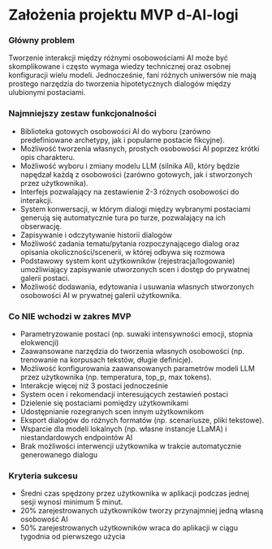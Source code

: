 # Założenia projektu MVP d-AI-logi

### Główny problem
Tworzenie interakcji między różnymi osobowościami AI może być skomplikowane i często wymaga wiedzy technicznej oraz osobnej konfiguracji wielu modeli. Jednocześnie, fani różnych uniwersów nie mają prostego narzędzia do tworzenia hipotetycznych dialogów między ulubionymi postaciami.

### Najmniejszy zestaw funkcjonalności
- Biblioteka gotowych osobowości AI do wyboru (zarówno predefiniowane archetypy, jak i popularne postacie fikcyjne).
- Możliwość tworzenia własnych, prostych osobowości AI poprzez krótki opis charakteru.
- Możliwość wyboru i zmiany modelu LLM (silnika AI), który będzie napędzał każdą z osobowości (zarówno gotowych, jak i stworzonych przez użytkownika).
- Interfejs pozwalający na zestawienie 2-3 różnych osobowości do interakcji.
- System konwersacji, w którym dialogi między wybranymi postaciami generują się automatycznie tura po turze, pozwalający na ich obserwację.
- Zapisywanie i odczytywanie historii dialogów
- Możliwość zadania tematu/pytania rozpoczynającego dialog oraz opisania okoliczności/scenerii, w której odbywa się rozmowa
- Podstawowy system kont użytkowników (rejestracja/logowanie) umożliwiający zapisywanie utworzonych scen i dostęp do prywatnej galerii postaci.
- Możliwość dodawania, edytowania i usuwania własnych stworzonych osobowości AI w prywatnej galerii użytkownika.

### Co NIE wchodzi w zakres MVP
- Parametryzowanie postaci (np. suwaki intensywności emocji, stopnia elokwencji)
- Zaawansowane narzędzia do tworzenia własnych osobowości (np. trenowanie na korpusach tekstów, długie definicje).
- Możliwość konfigurowania zaawansowanych parametrów modeli LLM przez użytkownika (np. temperatura, top_p, max tokens).
- Interakcje więcej niż 3 postaci jednocześnie
- System ocen i rekomendacji interesujących zestawień postaci
- Dzielenie się postaciami pomiędzy użytkownikami
- Udostępnianie rozegranych scen innym użytkownikom
- Eksport dialogów do różnych formatów (np. scenariusze, pliki tekstowe).
- Wsparcie dla modeli lokalnych (np. własne instancje LLaMA) i niestandardowych endpointów AI
- Brak możliwości interwencji użytkownika w trakcie automatycznie generowanego dialogu

### Kryteria sukcesu
- Średni czas spędzony przez użytkownika w aplikacji podczas jednej sesji wynosi minimum 5 minut.
- 20% zarejestrowanych użytkowników tworzy przynajmniej jedną własną osobowość AI
- 50% zarejestrowanych użytkowników wraca do aplikacji w ciągu tygodnia od pierwszego użycia

